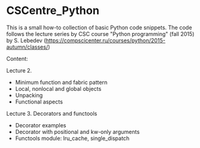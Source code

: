 # CSCentre_Python
This is a small how-to collection of basic Python code snippets. The code follows the lecture series by CSC course "Python programming" (fall 2015) by S. Lebedev (https://compscicenter.ru/courses/python/2015-autumn/classes/)

Content:

Lecture 2. 
- Minimum function and fabric pattern
- Local, nonlocal and global objects
- Unpacking
- Functional aspects

Lecture 3. Decorators and functools
- Decorator examples
- Decorator with positional and kw-only arguments
- Functools module: lru_cache, single_dispatch